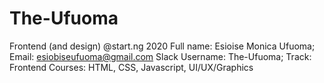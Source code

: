# The-Ufuoma
Frontend (and design) @start.ng 2020
Full name: Esioise Monica Ufuoma;
Email: esiobiseufuoma@gmail.com
Slack Username: The-Ufuoma;
Track: Frontend
Courses: HTML, CSS, Javascript, UI/UX/Graphics
